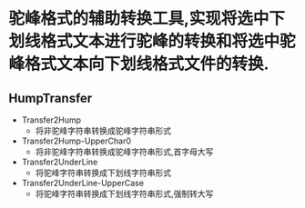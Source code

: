 # 驼峰格式的辅助转换工具,实现将选中下划线格式文本进行驼峰的转换和将选中驼峰格式文本向下划线格式文件的转换. 
## HumpTransfer
- Transfer2Hump
    - 将非驼峰字符串转换成驼峰字符串形式
- Transfer2Hump-UpperChar0
    - 将非驼峰字符串转换成驼峰字符串形式,首字母大写
- Transfer2UnderLine
    - 将驼峰字符串转换成下划线字符串形式
- Transfer2UnderLine-UpperCase
    - 将驼峰字符串转换成下划线字符串形式,强制转大写